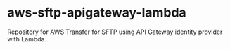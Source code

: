 # aws-sftp-apigateway-lambda
Repository for AWS Transfer for SFTP using API Gateway identity provider with Lambda.
